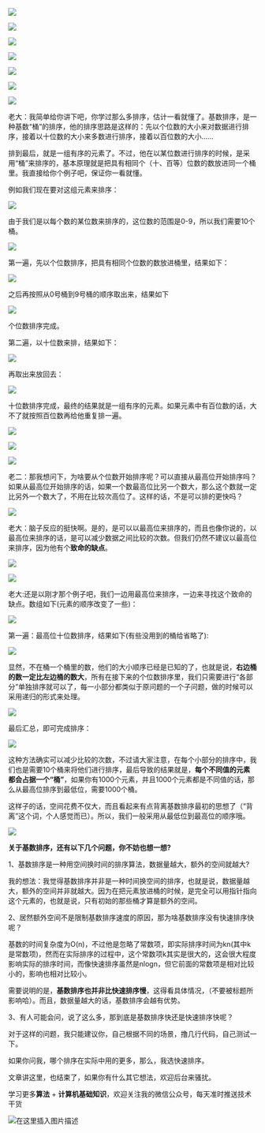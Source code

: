 


![](https://user-gold-cdn.xitu.io/2019/1/6/16823501959e2f93?w=650&h=266&f=png&s=61505)


![](https://user-gold-cdn.xitu.io/2019/1/6/168235105ecb6b0a?w=628&h=298&f=png&s=68978)


![](https://user-gold-cdn.xitu.io/2019/1/6/1682351e330f315a?w=592&h=281&f=png&s=61372)


![](https://user-gold-cdn.xitu.io/2019/1/6/16823526e51ce0db?w=614&h=307&f=png&s=63502)


![](https://user-gold-cdn.xitu.io/2019/1/6/1682352c7bd85357?w=593&h=266&f=png&s=64745)


![](https://user-gold-cdn.xitu.io/2019/1/6/16823533c7c75f63?w=585&h=260&f=png&s=62848)


![](https://user-gold-cdn.xitu.io/2019/1/6/1682353cf14e62ad?w=585&h=249&f=png&s=60293)

老大：我简单给你讲下吧，你学过那么多排序，估计一看就懂了。基数排序，是一种基数“桶”的排序，他的排序思路是这样的：先以个位数的大小来对数据进行排序，接着以十位数的大小来多数进行排序，接着以百位数的大小......

排到最后，就是一组有序的元素了。不过，他在以某位数进行排序的时候，是采用“桶”来排序的，基本原理就是把具有相同个（十、百等）位数的数放进同一个桶里。我直接给你个例子吧，保证你一看就懂。

例如我们现在要对这组元素来排序：


![](https://user-gold-cdn.xitu.io/2019/1/6/168235a8c8acf914?w=643&h=110&f=png&s=5821)

由于我们是以每个数的某位数来排序的，这位数的范围是0-9，所以我们需要10个桶。


![](https://user-gold-cdn.xitu.io/2019/1/6/168235b0c7451bb4?w=756&h=233&f=png&s=8910)

第一遍，先以个位数排序，把具有相同个位数的数放进桶里，结果如下：



![](https://user-gold-cdn.xitu.io/2019/1/6/168235d5749360b8?w=750&h=233&f=png&s=13224)

之后再按照从0号桶到9号桶的顺序取出来，结果如下


![](https://user-gold-cdn.xitu.io/2019/1/6/168235ea7ac03ef4?w=766&h=375&f=png&s=23622)

个位数排序完成。

第二遍，以十位数来排，结果如下：


![](https://user-gold-cdn.xitu.io/2019/1/6/1682361f3b9b3c69?w=752&h=251&f=png&s=14272)

再取出来放回去：


![](https://user-gold-cdn.xitu.io/2019/1/6/168236361064e891?w=742&h=428&f=png&s=24738)

十位数排序完成，最终的结果就是一组有序的元素。如果元素中有百位数的话，大不了就按照百位数再给他重复排一遍。

![](https://user-gold-cdn.xitu.io/2019/1/6/1682364d6e841615?w=630&h=286&f=png&s=71151)




![](https://user-gold-cdn.xitu.io/2019/1/6/168236540e839fa6?w=591&h=256&f=png&s=67697)


![](https://user-gold-cdn.xitu.io/2019/1/6/1682365b2272d74d?w=609&h=257&f=png&s=61908)

老二：那我想问下，为啥要从个位数开始排序呢？可以直接从最高位开始排序吗？如果从最高位开始排序的话，如果一个数最高位比另一个数大，那么这个数就一定比另外一个数大了，不用在比较次高位了。这样的话，不是可以排的更快吗？


![](https://user-gold-cdn.xitu.io/2019/1/6/1682366b798abc64?w=609&h=220&f=png&s=62332)

老大：脑子反应的挺快啊。是的，是可以以最高位来排序的，而且也像你说的，以最高位来排序的话，是可以减少数据之间比较的次数。但我们仍然不建议以最高位来排序，因为他有个**致命的缺点**。


![](https://user-gold-cdn.xitu.io/2019/1/6/1682367fe600f1cd?w=578&h=231&f=png&s=59105)


![](https://user-gold-cdn.xitu.io/2019/1/6/1682368884c5e873?w=603&h=239&f=png&s=60665)

老大:还是以刚才那个例子吧，我们一边用最高位来排序，一边来寻找这个致命的缺点。数组如下(元素的顺序改变了一些)：


![](https://user-gold-cdn.xitu.io/2019/1/6/168236d601ebe0c2?w=671&h=84&f=png&s=5242)

第一遍：最高位十位数排序，结果如下(有些没用到的桶给省略了):



![](https://user-gold-cdn.xitu.io/2019/1/6/1682374b9d4491da?w=672&h=372&f=png&s=17119)


显然，不在桶一个桶里的数，他们的大小顺序已经是已知的了，也就是说，**右边桶的数一定比左边桶的数大**，所有在接下来的个位数排序里，我们只需要进行“各部分”单独排序就可以了，每一小部分都类似于原问题的一个子问题，做的时候可以采用递归的形式来处理。


![](https://user-gold-cdn.xitu.io/2019/1/6/168237762418ae56?w=783&h=394&f=png&s=27969)

最后汇总，即可完成排序：


![](https://user-gold-cdn.xitu.io/2019/1/6/1682378b68c12cd7?w=797&h=498&f=png&s=34502)

这种方法确实可以减少比较的次数，不过请大家注意，在每个小部分的排序中，我们也是需要10个桶来将他们进行排序，最后导致的结果就是，**每个不同值的元素都会占据一个“桶”**，如果你有1000个元素，并且1000个元素都是不同值的话，那么从最高位排序到最低位，需要1000个桶。

这样子的话，空间花费不仅大，而且看起来有点背离基数排序最初的思想了（“背离”这个词，个人感觉而已）。所以，我们一般采用从最低位到最高位的顺序哦。




![](https://user-gold-cdn.xitu.io/2019/1/6/168237abf463f181?w=639&h=260&f=png&s=63721)

**关于基数排序，还有以下几个问题，你不妨也想一想?**

1、基数排序是一种用空间换时间的排序算法，数据量越大，额外的空间就越大?

我的想法：我觉得基数排序并非是一种时间换空间的排序，也就是说，数据量越大，额外的空间并非就越大。因为在把元素放进桶的时候，是完全可以用指针指向这个元素的，也就是说，只有初始的那些桶才算是额外的空间。

2、居然额外空间不是限制基数排序速度的原因，那为啥基数排序没有快速排序快呢？

基数的时间复杂度为O(n)，不过他是忽略了常数项，即实际排序时间为kn(其中k是常数项)，然而在实际排序的过程中，这个常数项k其实是很大的，这会很大程度影响实际的排序时间，而像快速排序虽然是nlogn，但它前面的常数项是相对比较小的，影响也相对比较小。

需要说明的是，**基数排序也并非比快速排序慢**，这得看具体情况，（不要被标题所影响哈）。而且，数据量越大的话，基数排序会越有优势。

3、有人可能会问，说了这么多，那到底是基数排序快还是快速排序快呢？

对于这样的问题，我只能建议你，自己根据不同的场景，撸几行代码，自己测试一下。

如果你问我，哪个排序在实际中用的更多，那么，我选快速排序。

文章讲这里，也结束了，如果你有什么其它想法，欢迎后台来骚扰。

学习更多**算法** + **计算机基础知识**，欢迎关注我的微信公众号，每天准时推送技术干货

![在这里插入图片描述](https://img-blog.csdnimg.cn/20200306223728524.png?x-oss-process=image/watermark,type_ZmFuZ3poZW5naGVpdGk,shadow_10,text_aHR0cHM6Ly9ibG9nLmNzZG4ubmV0L20wXzM3OTA3Nzk3,size_16,color_FFFFFF,t_70)





